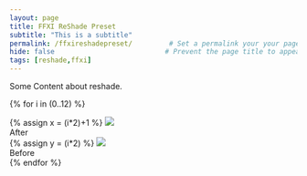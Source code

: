 ```yaml
---
layout: page
title: FFXI ReShade Preset
subtitle: "This is a subtitle"  
permalink: /ffxireshadepreset/         # Set a permalink your your page
hide: false                           # Prevent the page title to appear in the navbar
tags: [reshade,ffxi]
---
```


Some Content about reshade.


{% for i in (0..12) %}
<div class="mainSection">
        <div id="comp{{i}}" class="bal-container">
            <div class="bal-after">
                {% assign x = (i*2)+1 %}
                <img src="/ElfyLab2/img/beforeafter/{{x}}.jpg">
                <div class="bal-afterPosition afterLabel">
                    After
                </div>
            </div>
            <div class="bal-before">
                <div class="bal-before-inset">
                    {% assign y = (i*2) %}
                    <img src="/ElfyLab2/img/beforeafter/{{y}}.png">
                    <div class="bal-beforePosition beforeLabel">
                        Before
                    </div>
                </div>
            </div>
            <div class="bal-handle">
                <span class="handle-left-arrow"></span>
                <span class="handle-right-arrow"></span>
            </div>
        </div>
    </div>
{% endfor %}

<script src="/ElfyLab2/assets/js/imagecomparison.js"></script>


<script>
        {% for i in (0..12) %}
        new BeforeAfter({
            id: '#comp{{i}}'
        });
        {% endfor %}
</script>

